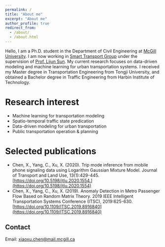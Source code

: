 ```yaml
---
permalink: /
title: "About me"
excerpt: "About me"
author_profile: true
redirect_from: 
  - /about/
  - /about.html
---
```


Hello, I am a Ph.D. student in the Department of Civil Engineering at [McGill University](https://www.mcgill.ca/engineering/). I am now working in [Smart Transport Group](https://smart-transport.github.io/) under the supervision of [Prof. Lijun Sun](https://lijunsun.github.io/). My current research focuses on data-driven modeling and machine learning for urban transportation systems. I received my Master degree in Transportation Engineering from Tongji University, and obtained a Bachelor degree in Traffic Engineering from Harbin Institute of Technology.

Research interest
======
- Machine learning for transportation modeling
- Spatio-temporal traffic state predication
- Data-driven modeling for urban transportation
- Public transportation operation & planning

Selected publications
======
- Chen, X., Yang, C., Xu, X. (2020). Trip mode inference from mobile phone signaling data using Logarithm Gaussian Mixture Model. Journal of Transport and Land Use, 13(1):429-445. [https://doi.org/10.5198/jtlu.2020.1554.](https://doi.org/10.5198/jtlu.2020.1554)
- Chen, X., Yang, C., Xu, X. (2019). Anomaly Detection in Metro Passenger Flow Based on Random Matrix Theory. 2019 IEEE Intelligent Transportation Systems Conference (ITSC), 2019:625-630. [https://doi.org/10.1109/ITSC.2019.8916840](https://doi.org/10.1109/ITSC.2019.8916840)

Contact
------
Email: [xiaoxu.chen@mail.mcgill.ca](xiaoxu.chen@mail.mcgill.ca)
